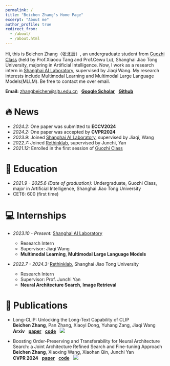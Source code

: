 ```yaml
---
permalink: /
title: "Beichen Zhang's Home Page"
excerpt: "About me"
author_profile: true
redirect_from: 
  - /about/
  - /about.html
---
```


Hi, this is Beichen Zhang（张北辰）, an undergraduate student from [Guozhi Class](http://www.qingyuan.sjtu.edu.cn/c/guozhibanjianjie.html) (held by Prof.Xiaoou Tang and Prof.Cewu Lu), Shanghai Jiao Tong University, majoring in Artificial Intelligence. Now, I work as a research intern in [Shanghai AI Laboratory](https://www.shlab.org.cn/), supervised by Jiaqi Wang. My research interests include Multimodal Learning and Multimodal Large Language Models(MLLM). Be free to contact me over email.

**Email:** zhangbeichen@sjtu.edu.cn &nbsp; [**Google Scholar**](https://scholar.google.com/citations?user=qlxc34gAAAAJ&hl=zh-CN)  &nbsp; [**Github**](https://github.com/beichenzbc)

🔥 News
======
- *2024.2:*  One paper was submitted to **ECCV2024**
- *2024.2:*  One paper was accepted by **CVPR2024**
- *2023.9:*  Joined [Shanghai AI Laboratory](https://www.shlab.org.cn/), supervised by Jiaqi, Wang
- *2022.7:*  Joined [Rethinklab](https://thinklab.sjtu.edu.cn/), supervised by Junchi, Yan
- *2021.12:* Enrolled in the first session of [Guozhi Class](http://www.qingyuan.sjtu.edu.cn/c/Introductiongzb)

📖 Education
======
- *2021.9 - 2025.6 (Date of graduation):* Undergraduate, Guozhi Class, major in Artificial Intelligence, Shanghai Jiao Tong University
- CET6: 600 (first time)

💻 Internships
======
- *2023.10 - Present:* [Shanghai AI Laboratory](https://www.shlab.org.cn/)
  - Research Intern
  - Supervisor: Jiaqi Wang
  - **Multimodal Learning**, **Multimodal Large Language Models**

- *2022.7 - 2024.3:* [Rethinklab](https://thinklab.sjtu.edu.cn/), Shanghai Jiao Tong University
  - Research Intern
  - Supervisor: Prof. Junchi Yan
  - **Neural Architecture Search**, **Image Retrieval**

📝 Publications
======
- Long-CLIP: Unlocking the Long-Text Capability of CLIP \
**Beichen Zhang**, Pan Zhang, Xiaoyi Dong, Yuhang Zang, Jiaqi Wang\
**Arxiv** &nbsp; [**paper**](https://arxiv.org/abs/2403.15378) &nbsp; [**code**](https://github.com/beichenzbc/Long-CLIP) &nbsp; [![](https://img.shields.io/github/stars/beichenzbc/Long-CLIP)](https://github.com/beichenzbc/Long-CLIP)

- Boosting Order-Preserving and Transferability for Neural Architecture Search: a Joint Architecture Refined Search and Fine-tuning Approach \
**Beichen Zhang**, Xiaoxing Wang, Xiaohan Qin, Junchi Yan \
**CVPR 2024** &nbsp; [**paper**](https://arxiv.org/abs/2403.11380) &nbsp; [**code**](https://github.com/beichenzbc/Supernet-shifting) &nbsp; [![](https://img.shields.io/github/stars/beichenzbc/Supernet-shifting)](https://github.com/beichenzbc/Supernet-shifting)

